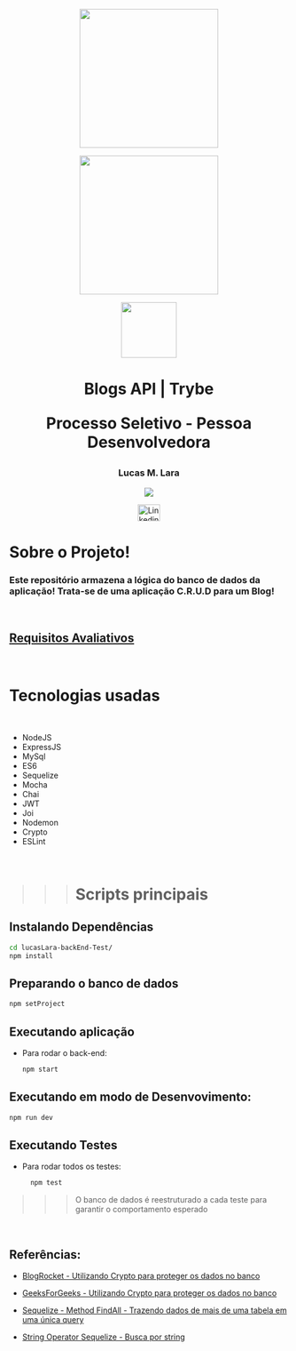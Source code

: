 <p align="center"><img width='250px' src='https://www.vectorlogo.zone/logos/mysql/mysql-official.svg' />
<p align="center"><img width='250px' src='https://www.vectorlogo.zone/logos/sequelizejs/sequelizejs-ar21.svg' />
<p align="center"><img width='100px' src='https://icon-library.com/images/node-js-icon/node-js-icon-11.jpg' />


<h1 align="center"> Blogs API | Trybe 

Processo Seletivo - Pessoa Desenvolvedora </h1>  </p>

<h3 align="center">Lucas M. Lara</h3>
<p align="center"> <a align="center" href="https://github.com/LucasMLara">
<img align="center" src="https://img.shields.io/github/followers/LucasMLara?label=Follow&style=social">
</a> <p>

<p align="center">
<a href="https://www.linkedin.com/in/lucasmlara/" target="blank"><img align="center" src="https://raw.githubusercontent.com/rahuldkjain/github-profile-readme-generator/master/src/images/icons/Social/linked-in-alt.svg" alt="Linkedin Lucas Lara" height="30" width="40" /></a>
</p>


# Sobre o Projeto!
### Este repositório armazena a lógica do banco de dados da aplicação! Trata-se de uma aplicação C.R.U.D para  um Blog!

<br>

## [Requisitos Avaliativos](https://github.com/betrybe/backend-test)

<br>

# Tecnologias usadas
<br>

- NodeJS
- ExpressJS
- MySql
- ES6
- Sequelize
- Mocha
- Chai
- JWT
- Joi
- Nodemon
- Crypto
- ESLint


<br>

>>> # Scripts principais


## Instalando Dependências

```bash
cd lucasLara-backEnd-Test/ 
npm install
``` 
## Preparando o banco de dados

  ```bash
  npm setProject
  ```

## Executando aplicação

* Para rodar o back-end:

  ```bash
  npm start
  ```

## Executando em modo de Desenvovimento:

  ```bash
  npm run dev
  ```
  

## Executando Testes

* Para rodar todos os testes:

  ```bash
    npm test
  ```
>>> O banco de dados é reestruturado a cada teste para garantir o comportamento esperado

<br>

## Referências:

* [ BlogRocket - Utilizando Crypto para proteger os dados no banco](https://blog.logrocket.com/node-js-crypto-module-a-tutorial/#addingcryptotoanodejsapp)

* [GeeksForGeeks - Utilizando Crypto para proteger os dados no banco](https://www.geeksforgeeks.org/node-js-crypto-pbkdf2sync-method/)

* [Sequelize - Method FindAll - Trazendo dados de mais de uma tabela em uma única query](https://sequelize.org/master/class/src/model.js~Model.html#static-method-findAll)

* [String Operator Sequelize - Busca por string](https://stackoverflow.com/questions/20695062/sequelize-or-condition-object/32543638)